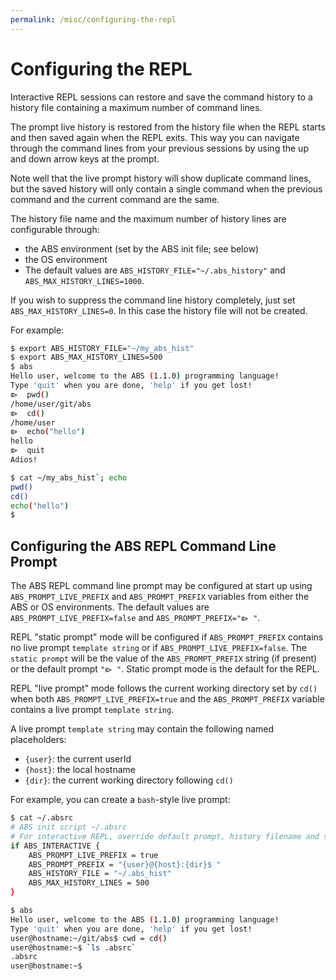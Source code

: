 ```yaml
---
permalink: /misc/configuring-the-repl
---
```


# Configuring the REPL

Interactive REPL sessions can restore and save the command
history to a history file containing a maximum number of command lines.

The prompt live history is restored from the history file when
the REPL starts and then saved again when the REPL exits. This way you
can navigate through the command lines from your previous sessions
by using the up and down arrow keys at the prompt.

Note well that the live prompt history will show duplicate command
lines, but the saved history will only contain a single command
when the previous command and the current command are the same.

The history file name and the maximum number of history lines are
configurable through:

- the ABS environment (set by the ABS init file; see below)
- the OS environment
- The default values are `ABS_HISTORY_FILE="~/.abs_history"` and `ABS_MAX_HISTORY_LINES=1000`.

If you wish to suppress the command line history completely, just
set `ABS_MAX_HISTORY_LINES=0`. In this case the history file
will not be created.

For example:

```bash
$ export ABS_HISTORY_FILE="~/my_abs_hist"
$ export ABS_MAX_HISTORY_LINES=500
$ abs
Hello user, welcome to the ABS (1.1.0) programming language!
Type 'quit' when you are done, 'help' if you get lost!
⧐  pwd()
/home/user/git/abs
⧐  cd()
/home/user
⧐  echo("hello")
hello
⧐  quit
Adios!

$ cat ~/my_abs_hist`; echo
pwd()
cd()
echo("hello")
$
```

## Configuring the ABS REPL Command Line Prompt

The ABS REPL command line prompt may be configured at start up using
`ABS_PROMPT_LIVE_PREFIX` and `ABS_PROMPT_PREFIX` variables from either
the ABS or OS environments. The default values are
`ABS_PROMPT_LIVE_PREFIX=false` and `ABS_PROMPT_PREFIX="⧐ "`.

REPL "static prompt" mode will be configured if `ABS_PROMPT_PREFIX`
contains no live prompt `template string` or if
`ABS_PROMPT_LIVE_PREFIX=false`. The `static prompt` will be the
value of the `ABS_PROMPT_PREFIX` string (if present) or the default
prompt `"⧐ "`. Static prompt mode is the default for the REPL.

REPL "live prompt" mode follows the current working directory
set by `cd()` when both `ABS_PROMPT_LIVE_PREFIX=true` and the
`ABS_PROMPT_PREFIX` variable contains a live prompt `template string`.

A live prompt `template string` may contain the following
named placeholders:

- `{user}`: the current userId
- `{host}`: the local hostname
- `{dir}`: the current working directory following `cd()`

For example, you can create a `bash`-style live prompt:

```bash
$ cat ~/.absrc
# ABS init script ~/.absrc
# For interactive REPL, override default prompt, history filename and size
if ABS_INTERACTIVE {
    ABS_PROMPT_LIVE_PREFIX = true
    ABS_PROMPT_PREFIX = "{user}@{host}:{dir}$ "
    ABS_HISTORY_FILE = "~/.abs_hist"
    ABS_MAX_HISTORY_LINES = 500
}

$ abs
Hello user, welcome to the ABS (1.1.0) programming language!
Type 'quit' when you are done, 'help' if you get lost!
user@hostname:~/git/abs$ cwd = cd()
user@hostname:~$ `ls .absrc`
.absrc
user@hostname:~$
```